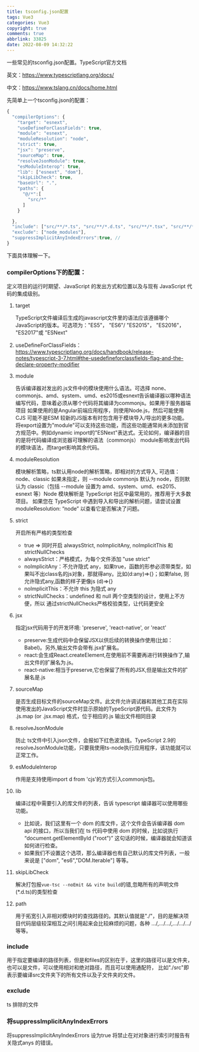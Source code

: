 ```yaml
---
title: tsconfig.json配置
tags: Vue3
categories: Vue3
copyright: true
comments: true
abbrlink: 33825
date: 2022-08-09 14:32:22
---
```


一些常见的tsconfig.json配置。TypeScript官方文档

英文：https://www.typescriptlang.org/docs/

中文：https://www.tslang.cn/docs/home.html

先简单上一个tsconfig.json的配置：

```js
{
  "compilerOptions": {
    "target": "esnext",
    "useDefineForClassFields": true,
    "module": "esnext",
    "moduleResolution": "node",  
    "strict": true,
    "jsx": "preserve",
    "sourceMap": true,
    "resolveJsonModule": true,
    "esModuleInterop": true,
    "lib": ["esnext", "dom"],
    "skipLibCheck": true, 
    "baseUrl": ".",
    "paths": {
      "@/*":[
        "src/*"
      ]
    }

  },
  "include": ["src/**/*.ts", "src/**/*.d.ts", "src/**/*.tsx", "src/**/*.vue"],
  "exclude": ["node_modules"],
  "suppressImplicitAnyIndexErrors":true, // 
}
```
 下面具体理解一下。
 
 
 ### compilerOptions下的配置：
定义项目的运行时期望、JavaScript 的发出方式和位置以及与现有 JavaScript 代码的集成级别。
 1. target
 
    TypeScript文件编译后生成的javascript文件里的语法应该遵循哪个JavaScript的版本。可选项为："ES5"， "ES6"/ "ES2015"， "ES2016"， "ES2017"或 "ESNext"
 
 2. useDefineForClassFields：   https://www.typescriptlang.org/docs/handbook/release-notes/typescript-3-7.html#the-usedefineforclassfields-flag-and-the-declare-property-modifier
 3. module
 
    告诉编译器对发出的.js文件中的模块使用什么语法。可选择 none、commonjs、amd、system、umd、es2015或esnext告诉编译器以哪种语法编写代码，意味着必须从哪个代码将其编译为commonjs。如果用于服务器端项目 如果使用的是Angular前端应用程序，则使用Node.js，然后可能使用CJS 可能不是ESM 较新的JS版本有时包含用于模块导入/导出的更多功能。 将export设置为"module"可以支持这些功能，而这些功能通常尚未添加到官方规范中。例如dynamic import的"ESNext"表达式。无论如何，编译器的目的是将代码编译成浏览器可理解的语法（commonjs） module影响发出代码的模块语法，而target影响其余代码。
4. moduleResolution

   模块解析策略，ts默认用node的解析策略，即相对的方式导入, 可选值：node、classic
如果未指定，则 --module commonjs 默认为 node，否则默认为 classic（包括 --module 设置为 amd、system、umd、es2015、esnext 等）Node 模块解析是 TypeScript 社区中最常用的，推荐用于大多数项目。 如果您在 TypeScript 中遇到导入和导出的解析问题，请尝试设置 moduleResolution: “node” 以查看它是否解决了问题。

5. strict

    开启所有严格的类型检查
     * true => 同时开启 alwaysStrict, noImplicitAny, noImplicitThis 和 strictNullChecks
     * alwaysStrict：严格模式，为每个文件添加 "use strict"
     * noImplicitAny：不允许隐式 any，如果true，函数的形参必须带类型，如果叫不出class名的js对象，那就得any。比如(d:any)=>{}；如果false, 则允许隐式any,函数的样子更像js (d)=>{}
     * noImplicitThis：不允许 this 为隐式 any
     * strictNullChecks：undefined 和 null 两个空类型的设计，使用上不方便，所以 通过strictNullChecks严格校验类型，让代码更安全

6. jsx

    指定jsx代码用于的开发环境: 'preserve', 'react-native', or 'react'
     * preserve:生成代码中会保留JSX以供后续的转换操作使用(比如：Babel)。另外,输出文件会带有.jsx扩展名。 
	 * react:会生成React.createElement,在使用前不需要再进行转换操作了,输出文件的扩展名为.js。 
	 * react-native:相当于preserve,它也保留了所有的JSX,但是输出文件的扩展名是.js

7. sourceMap

    是否生成目标文件的sourceMap文件。此文件允许调试器和其他工具在实际使用发出的JavaScript文件时显示原始的TypeScript源代码。此文件为 .js.map (or .jsx.map) 格式，位于相应的.js 输出文件相同目录
8. resolveJsonModule

    防止 ts文件中引入json文件，会报如下红色波浪线。TypeScript 2.9的resolveJsonModule功能，只要我使用ts-node执行应用程序，该功能就可以正常工作。
9. esModuleInterop

    作用是支持使用import d from 'cjs'的方式引入commonjs包。
10. lib

    编译过程中需要引入的库文件的列表，告诉 typescript 编译器可以使用哪些功能。
     * 比如说，我们这里有一个 dom 的库文件，这个文件会告诉编译器 dom api 的接口，所以当我们在 ts 代码中使用 dom 的时候，比如说执行 “document.getElementById ("root")” 这句话的时候，编译器就会知道该如何进行检查。
     * 如果我们不设置这个选项，那么编译器也有自己默认的库文件列表，一般来说是 ["dom", "es6","DOM.Iterable"] 等等。
     
11. skipLibCheck

    解决打包报`vue-tsc --noEmit && vite build`的错,忽略所有的声明文件(*.d.ts)的类型检查
    
12. path

    用于拓宽引入非相对模块时的查找路径的。其默认值就是"./"，目的是解决项目代码层级较深相互之间引用起来会比较麻烦的问题，各种 …/,…/…/,…/…/…/ 等等。
    
### include

   用于指定要编译的路径列表，但是和files的区别在于，这里的路径可以是文件夹，也可以是文件，可以使用相对和绝对路径，而且可以使用通配符， 比如"./src"即表示要编译src文件夹下的所有文件以及子文件夹的文件。
   
### exclude
   ts 排除的文件
### 将suppressImplicitAnyIndexErrors 
   将suppressImplicitAnyIndexErrors 设为true 将禁止在对对象进行索引时报告有关隐式anys 的错误。
  
